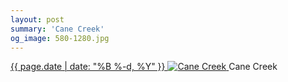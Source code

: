 ```yaml
---
layout: post
summary: 'Cane Creek'
og_image: 580-1280.jpg
---
```


<p>
 <time>
  <a href="/580">
   {{ page.date | date: "%B %-d, %Y" }}
  </a>
 </time>
 <a href="/580">
  <img alt="Cane Creek" data-taken="11/27/2016" sizes="(min-width: 700px) 50vw, calc(100vw - 2rem)" src="{{ site.assets_url }}/580-640.jpg" srcset="{{ site.assets_url }}/580-320.jpg 320w, {{ site.assets_url }}/580-640.jpg 640w, {{ site.assets_url }}/580-960.jpg 960w, {{ site.assets_url }}/580-1280.jpg 1280w"/>
 </a>
 <span>
  Cane Creek
 </span>
</p>
